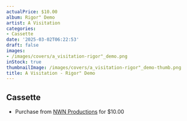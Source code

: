 ```yaml
---
actualPrice: $10.00
album: Rigor" Demo
artist: A Visitation
categories:
- Cassette
date: '2025-03-02T06:22:53'
draft: false
images:
- /images/covers/a_visitation-rigor"_demo.png
inStock: true
thumbnailImage: /images/covers/a_visitation-rigor"_demo-thumb.png
title: A Visitation - Rigor" Demo
---
```


## Cassette
* Purchase from [NWN Productions](http://shop.nwnprod.com/index.php?route=product/product&path=73&product_id=23992&sort=pd.name&order=ASC) for $10.00
